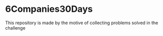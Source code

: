 # 6Companies30Days
This repository is made by the motive of collecting problems solved in the challenge
